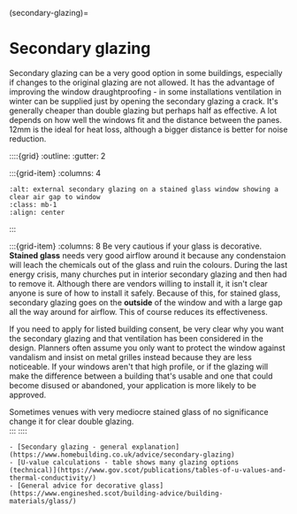 (secondary-glazing)=
# Secondary glazing



Secondary glazing can be a very good option in some buildings, especially if changes to the original glazing are not allowed.  It has the advantage of improving the window draughtproofing - in some installations ventilation in winter can be supplied just by opening the secondary glazing a crack.   It's generally cheaper than double glazing but perhaps half as effective.  A lot depends on how well the windows fit and the distance between the panes. 12mm is the ideal for heat loss, although a bigger distance is better for noise reduction. 


::::{grid} 
:outline:
:gutter: 2

:::{grid-item} 
:columns: 4
```{image} /images/card-game/external-secondary-glazing.jpg 
:alt: external secondary glazing on a stained glass window showing a clear air gap to window 
:class: mb-1
:align: center
```
:::

:::{grid-item} 
:columns: 8
Be very cautious if your glass is decorative.  **Stained glass** needs very good airflow around it because any condenstaion will leach the chemicals out of the glass and ruin the colours.  During the last energy crisis, many churches put in interior secondary glazing and then had to remove it.  Although there are vendors willing to install it, it isn't clear anyone is sure of how to install it safely.  Because of this, for stained glass, secondary glazing goes on the **outside** of the window and with a large gap all the way around for airflow.  This of course reduces its effectiveness.  


If you need to apply for listed building consent, be very clear why you want the secondary glazing and that ventilation has been considered in the design.  Planners often assume you only want to protect the window against vandalism and insist on metal grilles instead because they are less noticeable.  If your windows aren't that high profile, or if the glazing will make the difference between a building that's usable and one that could become disused or abandoned, your application is more likely to be approved.  

Sometimes venues with very mediocre stained glass of no significance change it for clear double glazing.  
:::
::::




```{admonition} More information
- [Secondary glazing - general explanation](https://www.homebuilding.co.uk/advice/secondary-glazing)
- [U-value calculations - table shows many glazing options (technical)](https://www.gov.scot/publications/tables-of-u-values-and-thermal-conductivity/)
- [General advice for decorative glass](https://www.engineshed.scot/building-advice/building-materials/glass/)
```


